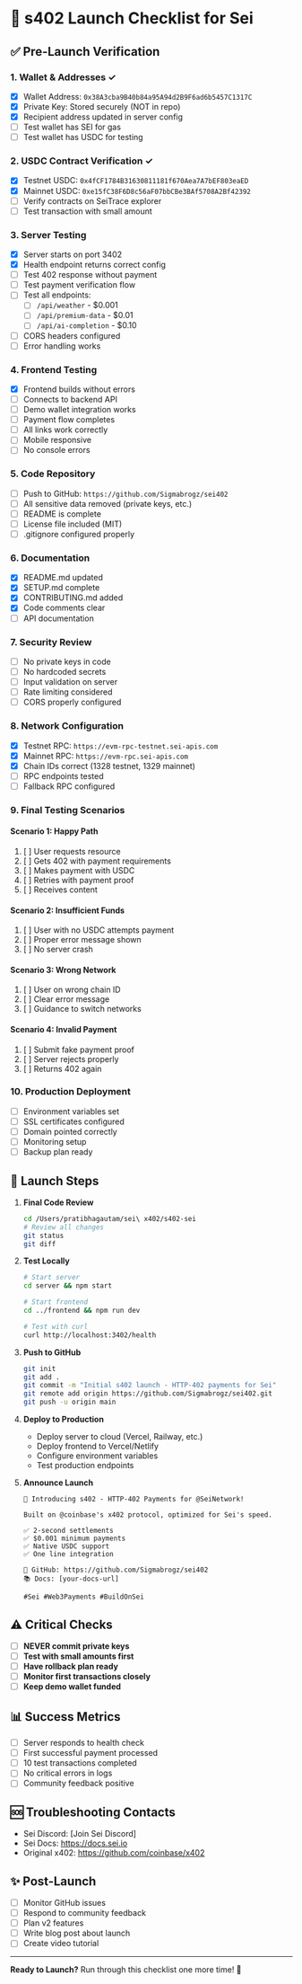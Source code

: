 # 🚀 s402 Launch Checklist for Sei

## ✅ Pre-Launch Verification

### 1. **Wallet & Addresses** ✓
- [x] Wallet Address: `0x38A3cba9B40b84a95A94d2B9F6ad6b5457C1317C`
- [x] Private Key: Stored securely (NOT in repo)
- [x] Recipient address updated in server config
- [ ] Test wallet has SEI for gas
- [ ] Test wallet has USDC for testing

### 2. **USDC Contract Verification** ✓
- [x] Testnet USDC: `0x4fCF1784B31630811181f670Aea7A7bEF803eaED`
- [x] Mainnet USDC: `0xe15fC38F6D8c56aF07bbCBe3BAf5708A2Bf42392`
- [ ] Verify contracts on SeiTrace explorer
- [ ] Test transaction with small amount

### 3. **Server Testing**
- [x] Server starts on port 3402
- [x] Health endpoint returns correct config
- [ ] Test 402 response without payment
- [ ] Test payment verification flow
- [ ] Test all endpoints:
  - [ ] `/api/weather` - $0.001
  - [ ] `/api/premium-data` - $0.01
  - [ ] `/api/ai-completion` - $0.10
- [ ] CORS headers configured
- [ ] Error handling works

### 4. **Frontend Testing**
- [x] Frontend builds without errors
- [ ] Connects to backend API
- [ ] Demo wallet integration works
- [ ] Payment flow completes
- [ ] All links work correctly
- [ ] Mobile responsive
- [ ] No console errors

### 5. **Code Repository**
- [ ] Push to GitHub: `https://github.com/Sigmabrogz/sei402`
- [ ] All sensitive data removed (private keys, etc.)
- [ ] README is complete
- [ ] License file included (MIT)
- [ ] .gitignore configured properly

### 6. **Documentation**
- [x] README.md updated
- [x] SETUP.md complete
- [x] CONTRIBUTING.md added
- [x] Code comments clear
- [ ] API documentation

### 7. **Security Review**
- [ ] No private keys in code
- [ ] No hardcoded secrets
- [ ] Input validation on server
- [ ] Rate limiting considered
- [ ] CORS properly configured

### 8. **Network Configuration**
- [x] Testnet RPC: `https://evm-rpc-testnet.sei-apis.com`
- [x] Mainnet RPC: `https://evm-rpc.sei-apis.com`
- [x] Chain IDs correct (1328 testnet, 1329 mainnet)
- [ ] RPC endpoints tested
- [ ] Fallback RPC configured

### 9. **Final Testing Scenarios**

#### Scenario 1: Happy Path
1. [ ] User requests resource
2. [ ] Gets 402 with payment requirements
3. [ ] Makes payment with USDC
4. [ ] Retries with payment proof
5. [ ] Receives content

#### Scenario 2: Insufficient Funds
1. [ ] User with no USDC attempts payment
2. [ ] Proper error message shown
3. [ ] No server crash

#### Scenario 3: Wrong Network
1. [ ] User on wrong chain ID
2. [ ] Clear error message
3. [ ] Guidance to switch networks

#### Scenario 4: Invalid Payment
1. [ ] Submit fake payment proof
2. [ ] Server rejects properly
3. [ ] Returns 402 again

### 10. **Production Deployment**
- [ ] Environment variables set
- [ ] SSL certificates configured
- [ ] Domain pointed correctly
- [ ] Monitoring setup
- [ ] Backup plan ready

## 🎯 Launch Steps

1. **Final Code Review**
   ```bash
   cd /Users/pratibhagautam/sei\ x402/s402-sei
   # Review all changes
   git status
   git diff
   ```

2. **Test Locally**
   ```bash
   # Start server
   cd server && npm start
   
   # Start frontend
   cd ../frontend && npm run dev
   
   # Test with curl
   curl http://localhost:3402/health
   ```

3. **Push to GitHub**
   ```bash
   git init
   git add .
   git commit -m "Initial s402 launch - HTTP-402 payments for Sei"
   git remote add origin https://github.com/Sigmabrogz/sei402.git
   git push -u origin main
   ```

4. **Deploy to Production**
   - Deploy server to cloud (Vercel, Railway, etc.)
   - Deploy frontend to Vercel/Netlify
   - Configure environment variables
   - Test production endpoints

5. **Announce Launch**
   ```
   🚀 Introducing s402 - HTTP-402 Payments for @SeiNetwork!
   
   Built on @coinbase's x402 protocol, optimized for Sei's speed.
   
   ✅ 2-second settlements
   ✅ $0.001 minimum payments
   ✅ Native USDC support
   ✅ One line integration
   
   🔗 GitHub: https://github.com/Sigmabrogz/sei402
   📚 Docs: [your-docs-url]
   
   #Sei #Web3Payments #BuildOnSei
   ```

## ⚠️ Critical Checks

- [ ] **NEVER commit private keys**
- [ ] **Test with small amounts first**
- [ ] **Have rollback plan ready**
- [ ] **Monitor first transactions closely**
- [ ] **Keep demo wallet funded**

## 📊 Success Metrics

- [ ] Server responds to health check
- [ ] First successful payment processed
- [ ] 10 test transactions completed
- [ ] No critical errors in logs
- [ ] Community feedback positive

## 🆘 Troubleshooting Contacts

- Sei Discord: [Join Sei Discord]
- Sei Docs: https://docs.sei.io
- Original x402: https://github.com/coinbase/x402

## ✨ Post-Launch

- [ ] Monitor GitHub issues
- [ ] Respond to community feedback
- [ ] Plan v2 features
- [ ] Write blog post about launch
- [ ] Create video tutorial

---

**Ready to Launch?** Run through this checklist one more time! 🚀
